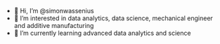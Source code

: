 - 👋 Hi, I’m @simonwassenius
- 👀 I’m interested in data analytics, data science, mechanical engineer and additive manufacturing
- 🌱 I’m currently learning advanced data analytics and science


<!---
simonwassenius/simonwassenius is a ✨ special ✨ repository because its `README.md` (this file) appears on your GitHub profile.
You can click the Preview link to take a look at your changes.
--->
